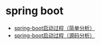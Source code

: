 # spring boot
- [spring-boot启动过程（简单分析）](./java/spring-boot/spring-boot启动过程（简单分析）.md)
- [spring-boot启动过程（源码分析）](./java/spring-boot/spring-boot启动过程（源码分析）.md)